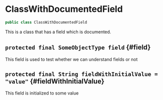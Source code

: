 # ClassWithDocumentedField

```java
public class ClassWithDocumentedField
```

This is a class that has a field which is documented.

## `protected final SomeObjectType field` {#field}

This field is used to test whether we can understand fields or not

## `protected final String fieldWithInitialValue = "value"` {#fieldWithInitialValue}

This field is initialized to some value

